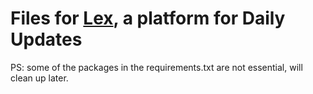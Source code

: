 # Files for [Lex](https://getlex-5b86d.appspot.com/create), a platform for Daily Updates
PS: some of the packages in the requirements.txt are not essential, will clean up later.
